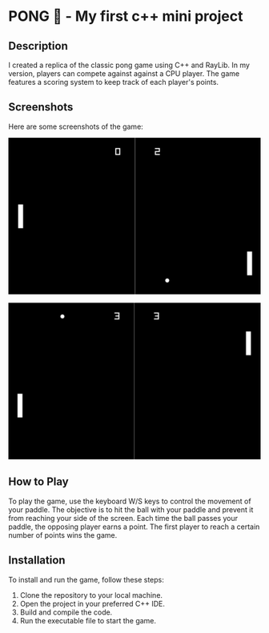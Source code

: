 # PONG 🚀 - My first c++ mini project

## Description

I created a replica of the classic pong game using C++ and RayLib. In my version, players can compete against against a CPU player. The game features a scoring system to keep track of each player's points.

## Screenshots

Here are some screenshots of the game:

![Image 1](./screenshots/1.JPG)

![Image 2](./screenshots/2.JPG)

## How to Play

To play the game, use the keyboard W/S keys to control the movement of your paddle. The objective is to hit the ball with your paddle and prevent it from reaching your side of the screen. Each time the ball passes your paddle, the opposing player earns a point. The first player to reach a certain number of points wins the game.

## Installation

To install and run the game, follow these steps:

1. Clone the repository to your local machine.
2. Open the project in your preferred C++ IDE.
3. Build and compile the code.
4. Run the executable file to start the game.
